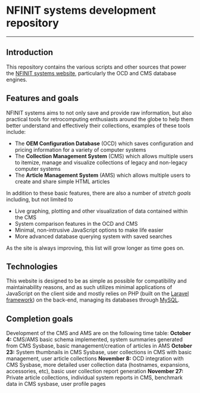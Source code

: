 # NFINIT systems development repository
--------------------
## Introduction
This repository contains the various scripts and other sources that power the [NFINIT systems website](http://nfinit.systems), particularly the OCD and CMS database engines.
## Features and goals
NFINIT systems aims to not only save and provide raw information, but also practical tools for retrocomputing enthusiasts around the globe to help them better understand and effectively their collections, examples of these tools include:
* The **OEM Configuration Database** (OCD) which saves configuration and pricing information for a variety of computer systems
* The **Collection Management System** (CMS) which allows multiple users to itemize, manage and visualize collections of legacy and non-legacy computer systems
* The **Article Management System** (AMS) which allows multiple users to create and share simple HTML articles

In addition to these basic features, there are also a number of *stretch goals* including, but not limited to
* Live graphing, plotting and other visualization of data contained within the CMS 
* System comparison features in the OCD and CMS
* Minimal, non-intrusive JavaScript options to make life easier
* More advanced database querying system with saved searches

As the site is always improving, this list will grow longer as time goes on.
## Technologies
This website is designed to be as simple as possible for compatibility and maintainability reasons, and as such utilizes minimal applications of JavaScript on the client side and mostly relies on PHP (built on the [Laravel framework](https://laravel.com/)) on the back-end, managing its databases through [MySQL](https://www.mysql.com/).

## Completion goals
Development of the CMS and AMS are on the following time table:
**October 4:** CMS/AMS basic schema implemented, system summaries generated from CMS Sysbase, basic management/creation of articles in AMS
**October 23:** System thumbnails in CMS Sysbase, user collections in CMS with basic management, user article collections
**November 8:** OCD integration with CMS Sysbase, more detailed user collection data (hostnames, expansions, accessories, etc), basic user collection report generation
**November 27:** Private article collections, individual system reports in CMS, benchmark data in CMS sysbase, user profile pages
